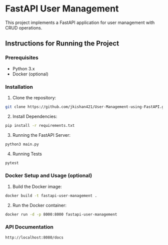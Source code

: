 # FastAPI User Management

This project implements a FastAPI application for user management with CRUD operations.

## Instructions for Running the Project

### Prerequisites
- Python 3.x
- Docker (optional)

### Installation

1. Clone the repository:

```bash
git clone https://github.com/jkishan421/User-Management-using-FastAPI.git
```
2. Install Dependencies:
```bash
pip install -r requirements.txt
```
3. Running the FastAPI Server:
```bash
python3 main.py
```
4. Running Tests
```bash
pytest
```

### Docker Setup and Usage (optional)

1. Build the Docker image:
```bash
docker build -t fastapi-user-management .
```
2. Run the Docker container:
```bash
docker run -d -p 8000:8000 fastapi-user-management
```
### API Documentation
```bash
http://localhost:8080/docs
```